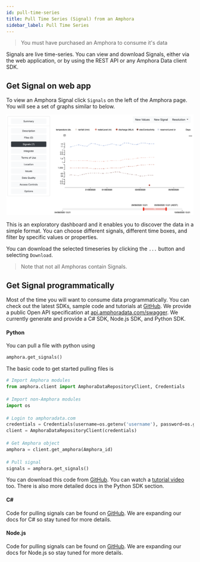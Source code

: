 ```yaml
---
id: pull-time-series
title: Pull Time Series (Signal) from an Amphora
sidebar_label: Pull Time Series
---
```


> You must have purchased an Amphora to consume it's data

Signals are live time-series. You can view and download Signals, either via the web application, or by using the REST API or any Amphora Data client SDK.

## Get Signal on web app

To view an Amphora Signal click `Signals` on the left of the Amphora page. You will see a set of graphs similar to below.

![View signal image](/img/screenshots/view_signal_amphora.png)

This is an exploratory dashboard and it enables you to discover the data in a simple format. You can choose different signals, different time boxes, and filter by specific values or properties.

You can download the selected timeseries by clicking the `...` button and selecting `Download`.

> Note that not all Amphoras contain Signals.

## Get Signal programmatically

Most of the time you will want to consume data programmatically. You can check out the latest SDKs, sample code and tutorials at [GitHub](https://github.com/amphoradata). We provide a public Open API specification at [api.amphoradata.com/swagger](https://api.amphoradata.com/swagger/). We currently generate and provide a C# SDK, Node.js SDK, and Python SDK.

#### Python

You can pull a file with python using
```py
amphora.get_signals()
```

The basic code to get started pulling files is
```py
# Import Amphora modules
from amphora.client import AmphoraDataRepositoryClient, Credentials

# Import non-Amphora modules
import os

# Login to amphoradata.com
credentials = Credentials(username=os.getenv('username'), password=os.getenv('password'))
client = AmphoraDataRepositoryClient(credentials)

# Get Amphora object
amphora = client.get_amphora(Amphora_id)

# Pull signal
signals = amphora.get_signals()
```
You can download this code from [GitHub](https://github.com/amphoradata/samples/blob/master/generic_templates/Pull_a_signal.py). You can watch a [tutorial video](https://www.youtube.com/watch?v=tvRC5bBfEsA) too. There is also more detailed docs in the Python SDK section.

#### C#
Code for pulling signals can be found on [GitHub](https://github.com/amphoradata/dotnet-sdk/tree/master/sample). We are expanding our docs for C# so stay tuned for more details.

#### Node.js
Code for pulling signals can be found on [GitHub](https://github.com/amphoradata/nodejs-sdk/tree/master/samples). We are expanding our docs for Node.js so stay tuned for more details.
